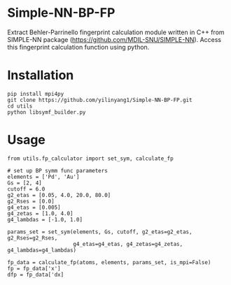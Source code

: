 # Simple-NN-BP-FP

Extract Behler-Parrinello fingerprint calculation module written in C++ from SIMPLE-NN package (https://github.com/MDIL-SNU/SIMPLE-NN). Access this fingerprint calculation function using python.

# Installation

```
pip install mpi4py
git clone https://github.com/yilinyang1/Simple-NN-BP-FP.git
cd utils
python libsymf_builder.py
```

# Usage

```
from utils.fp_calculator import set_sym, calculate_fp

# set up BP symm func parameters
elements = ['Pd', 'Au']
Gs = [2, 4]
cutoff = 6.0
g2_etas = [0.05, 4.0, 20.0, 80.0]
g2_Rses = [0.0]
g4_etas = [0.005]
g4_zetas = [1.0, 4.0]
g4_lambdas = [-1.0, 1.0]

params_set = set_sym(elements, Gs, cutoff, g2_etas=g2_etas, g2_Rses=g2_Rses, 
                     g4_etas=g4_etas, g4_zetas=g4_zetas, g4_lambdas=g4_lambdas)
                     
fp_data = calculate_fp(atoms, elements, params_set, is_mpi=False)
fp = fp_data['x']
dfp = fp_data['dx]
```
